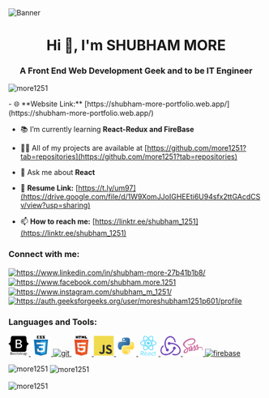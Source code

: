 <img src="https://doc-0k-20-docs.googleusercontent.com/docs/securesc/vhv1isa1ck4t653vl15uklli1864ccoq/h0b7l868f9vtj6h33854ivi2dh93951d/1670425350000/08173647123605001548/08173647123605001548/1AoawRBvFYkGXvuJjy5cl_fbaG6YiTkKS?e=view&ax=AEKYgyQXo6sSnkgy56yiLx4UEKk7Cb9aCIj56IjhSaYVvLIMa9RdTIXoMl-3_WldyEwnN-Ir614O8n1oGBOMMEVivQd4sJnGcfC5RZY5dNueP1ejz-YyPhJCcaChAZjK68waehggRn-CGSi_wJ_ymIU2Z6DW6C3f6zyVTVQlLpTtcR_S4CqhvcjvrnI07gu15Dgsk2m8-53YE0mlrKD_YPY1OIHoWjeIEcx0ZLe-DXEcXNDTGwObDbiuzYiJa2J8ahhqickFDufaMHOhgdqZbJtLrhzqCmxAK2PkzwpxHLBPT_AO5jJI2bOhRNwh1rfcYR5k1sxuyby5BvAlLG-ra12mljgIGQZbIaBkoGLyfnPPIupVKd8jY1b41-wwYY1aoKf1KRYgOf8pM6DIuMIZAw0Ib-v_kkXluDm6aqHCPqzioOSgrNIZa2_EqDvAr4dsjvf5_BIMyYbnV8Dv2JnunLiVjUrMthgPlUXx-J0IBEykCstjHsUf2mYlfFho1-14mZAy-M80s2D2sr2BCWypOKl5x1sngGDoE5CcQeKs--hOvmK12_mNiY60mNL1-ugmuxfcG9DR6fJ7uHp62MMmrl8FRdKvkOuyoInUpEVicHOOObjEnOG8WFaJ3-Y3I-6u7Y3hpq6c5K1iGPbvLUoRVULW2e1RkHbrOnqWOcQZBU2u-Pstv7IEidvcuIcFoF53DKnQ5oYQfwMZ61wr424341wmYZrzc-BemWKl4X_knWccBjpqq2DmCc-jGlJnZcR29HU9pw4Dw_PZ_LuPr5pFfE3qrckPFeDSdgD3D3IGFDfqP_lc3zuHrxWmWEIiHcAX0WbBMHPQpea1RSwZiOl8jVSFzicfDV_ZIU0FvbN_smQO-Iixu1ZG2QNehEPHfBA7A66UlRWhGrMggWf1HGZqSodsxM506j29TN2mjWU6UAc&uuid=626b94fa-b38c-4504-a24f-bfbe757ab544&authuser=0&nonce=k808gu8e9g03g&user=08173647123605001548&hash=l8i90b9fe5j64bh96fd366s5oboia9q3.png" alt="Banner" width="1600" height="250"/>

<h1 align="center">Hi 👋, I'm SHUBHAM MORE</h1>
<h3 align="center">A Front End Web Development Geek and to be IT Engineer</h3>

<p align="left"> <img src="https://komarev.com/ghpvc/?username=more1251&label=Profile%20views&color=0e75b6&style=flat" alt="more1251" /> </p>
- 🌐 **Website Link:** [https://shubham-more-portfolio.web.app/](https://shubham-more-portfolio.web.app/)

- 📚 I’m currently learning **React-Redux and FireBase**

- 👨‍💻 All of my projects are available at [https://github.com/more1251?tab=repositories](https://github.com/more1251?tab=repositories)

- 💬 Ask me about **React**

- 📄 **Resume Link:** [https://t.ly/um97](https://drive.google.com/file/d/1W9XomJJoIGHEEti6U94sfx2ttGAcdCSv/view?usp=sharing)

- 📫 **How to reach me:** [https://linktr.ee/shubham_1251](https://linktr.ee/shubham_1251)

<h3 align="left">Connect with me:</h3>
<p align="left">
<a href="https://www.linkedin.com/in/shubham-more1251/" target="blank"><img align="center" src="https://raw.githubusercontent.com/rahuldkjain/github-profile-readme-generator/master/src/images/icons/Social/linked-in-alt.svg" alt="https://www.linkedin.com/in/shubham-more-27b41b1b8/" height="30" width="40" /></a>
<a href="https://www.facebook.com/shubham.more.1251" target="blank"><img align="center" src="https://raw.githubusercontent.com/rahuldkjain/github-profile-readme-generator/master/src/images/icons/Social/facebook.svg" alt="https://www.facebook.com/shubham.more.1251" height="30" width="40" /></a>
<a href="https://www.instagram.com/shubham_m_1251/" target="blank"><img align="center" src="https://raw.githubusercontent.com/rahuldkjain/github-profile-readme-generator/master/src/images/icons/Social/instagram.svg" alt="https://www.instagram.com/shubham_m_1251/" height="30" width="40" /></a>
<a href="https://auth.geeksforgeeks.org/user/moreshubham1251p601/profile" target="blank"><img align="center" src="https://raw.githubusercontent.com/rahuldkjain/github-profile-readme-generator/master/src/images/icons/Social/geeks-for-geeks.svg" alt="https://auth.geeksforgeeks.org/user/moreshubham1251p601/profile" height="30" width="40" /></a>
</p>

<h3 align="left">Languages and Tools:</h3>
<p align="left"> <a href="https://getbootstrap.com" target="_blank" rel="noreferrer"> <img src="https://raw.githubusercontent.com/devicons/devicon/master/icons/bootstrap/bootstrap-plain-wordmark.svg" alt="bootstrap" width="40" height="40"/> <a href="https://www.w3schools.com/css/" target="_blank" rel="noreferrer"> <img src="https://raw.githubusercontent.com/devicons/devicon/master/icons/css3/css3-original-wordmark.svg" alt="css3" width="40" height="40"/> </a> <a href="https://git-scm.com/" target="_blank" rel="noreferrer"> <img src="https://www.vectorlogo.zone/logos/git-scm/git-scm-icon.svg" alt="git" width="40" height="40"/> </a> <a href="https://www.w3.org/html/" target="_blank" rel="noreferrer"> <img src="https://raw.githubusercontent.com/devicons/devicon/master/icons/html5/html5-original-wordmark.svg" alt="html5" width="40" height="40"/> </a> <a href="https://developer.mozilla.org/en-US/docs/Web/JavaScript" target="_blank" rel="noreferrer"> <img src="https://raw.githubusercontent.com/devicons/devicon/master/icons/javascript/javascript-original.svg" alt="javascript" width="40" height="40"/> </a> <a href="https://www.python.org" target="_blank" rel="noreferrer"> <img src="https://raw.githubusercontent.com/devicons/devicon/master/icons/python/python-original.svg" alt="python" width="40" height="40"/> </a> <a href="https://reactjs.org/" target="_blank" rel="noreferrer"> <img src="https://raw.githubusercontent.com/devicons/devicon/master/icons/react/react-original-wordmark.svg" alt="react" width="40" height="40"/> </a> <a href="https://redux.js.org" target="_blank" rel="noreferrer"> <img src="https://raw.githubusercontent.com/devicons/devicon/master/icons/redux/redux-original.svg" alt="redux" width="40" height="40"/> </a> <a href="https://sass-lang.com" target="_blank" rel="noreferrer"> <img src="https://raw.githubusercontent.com/devicons/devicon/master/icons/sass/sass-original.svg" alt="sass" width="40" height="40"/> </a> </a> <a href="https://firebase.google.com/" target="_blank" rel="noreferrer"> <img src="https://www.vectorlogo.zone/logos/firebase/firebase-icon.svg" alt="firebase" width="40" height="40"/> </a></p>


<p><img align="left" src="https://github-readme-stats.vercel.app/api/top-langs?username=more1251&show_icons=true&locale=en&layout=compact" alt="more1251" /></p>

<p>&nbsp;<img align="center" src="https://github-readme-stats.vercel.app/api?username=more1251&show_icons=true&locale=en" alt="more1251" /></p>

<p><img align="center" src="https://github-readme-streak-stats.herokuapp.com/?user=more1251&" alt="more1251" /></p>
